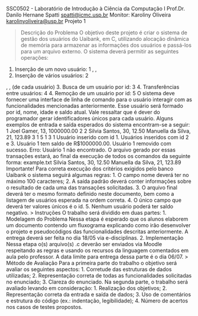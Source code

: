 SSC0502 - Laboratório de Introdução à Ciência da Computação I
Prof.Dr. Danilo Hernane Spatti spatti@icmc.usp.br
Monitor: Karoliny Oliveira karolinyoliveira@usp.br
Projeto 1
> Descrição do Problema
O objetivo deste projeto é criar o sistema de gestão dos usuários
do Uaibank, em C, utilizando alocação dinâmica de memória para
armazenar as informações dos usuários e passá-los para um arquivo
externo. O sistema deverá permitir as seguintes operações:
1. Inserção de um novo usuário:
1
<nome>, <idade>, <saldo atual>
2. Inserção de vários usuários:
2
<qtde usuarios>
<nome>, <idade>, <saldo atual> (de cada usuário)
3. Busca de um usuário por id:
3
<id>
4. Transferências entre usuários:
4
<id de origem> <id de destino> <quantia>
4. Remoção de um usuário por id:
5
<id>
O sistema deve fornecer uma interface de linha de comando para
o usuário interagir com as funcionalidades mencionadas anteriormente.
Esse usuário será formado por id, nome, idade e saldo atual. Vale
ressaltar que é dever do programador gerar identificadores únicos para
cada usuário.
Alguns exemplos de entrada e saída esperados do sistema
encontram-se a seguir:
1
Joel Gamer, 13, 1000000.00
2
2
Silvia Santos, 30, 12.50
Manuella da Silva, 21, 123.89
3
1
5
1
3
1
Usuário inserido com id 1.
Usuários inseridos com id 2 e 3.
Usuário 1 tem saldo de R$1000000.00.
Usuário 1 removido com sucesso.
Erro: Usuário 1 não encontrado.
O arquivo gerado por essas transações estará, ao final da
execução de todos os comandos da seguinte forma:
example.txt
Silvia Santos, 30, 12.50
Manuella da Silva, 21, 123.89
Importante! Para correta execução dos critérios exigidos pelo
banco Uaibank o sistema seguirá algumas regras:
1. O campo nome deverá ter no máximo 100 caracteres;
2. A saída padrão deverá conter informações sobre o resultado de
cada uma das transações solicitadas.
3. O arquivo final deverá ter o mesmo formato definido neste
documento, bem como a listagem de usuários esperada na ordem correta.
4. O único campo que deverá ter valores únicos é o id.
5. Nenhum usuário poderá ter saldo negativo.
> Instruções
O trabalho será dividido em duas partes:
1. Modelagem do Problema
Nessa etapa é esperado que os alunos elaborem um documento
contendo um fluxograma explicando como irão desenvolver o projeto e
pseudocódigos das funcionalidades descritas anteriormente.
A entrega deverá ser feita no dia 18/05 via e-disciplinas.
2. Implementação
Nessa etapa o(s) arquivo(s) .c deverão ser enviados via Moodle
respeitando as regras e usando os recursos da linguagem comentados em
aula pelo professor. A data limite para entrega dessa parte é o dia
06/07.
> Método de Avaliação
Para a primeira parte do trabalho o objetivo será avaliar os
seguintes aspectos:
1. Corretude das estruturas de dados utilizadas;
2. Representação correta de todas as funcionalidades solicitadas
no enunciado;
3. Clareza do enunciado.
Na segunda parte, o trabalho será avaliado levando em
consideração:
1. Realização dos objetivos;
2. Representação correta da entrada e saída de dados;
3. Uso de comentários e estrutura do código (ex.: indentação,
legibilidade);
4. Número de acertos nos casos de testes propostos.

